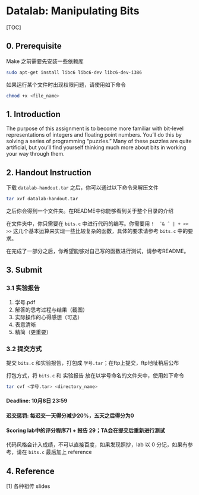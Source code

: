 # Datalab: Manipulating Bits

[TOC]

## 0. Prerequisite

Make 之前需要先安装一些依赖库

```bash
sudo apt-get install libc6 libc6-dev libc6-dev-i386
```

如果运行某个文件时出现权限问题，请使用如下命令

```bash
chmod +x <file_name>
```

## 1. Introduction

The purpose of this assignment is to become more familiar with bit-level representations of integers and floating point numbers. You’ll do this by solving a series of programming “puzzles.” Many of these puzzles are quite artificial, but you’ll find yourself thinking much more about bits in working your way through them.

## 2. Handout Instruction

下载 `datalab-handout.tar` 之后，你可以通过以下命令来解压文件

```bash
tar xvf datalab-handout.tar
```

之后你会得到一个文件夹。在README中你能够看到关于整个目录的介绍

在文件夹中，你只需要在 `bits.c` 中进行代码的编写。你需要用 `!  ̃ & ˆ | + << >>` 这几个基本运算来实现一些比较复杂的函数，具体的要求请参考 `bits.c` 中的要求。

在完成了一部分之后，你希望能够对自己写的函数进行测试，请参考README。

## 3. Submit

### 3.1 实验报告

1. 学号.pdf
2. 解答的思考过程与结果（截图）
3. 实际操作的心得感想（可选）
4. 表意清晰
5. 精简（更重要）

### 3.2 提交方式

提交 `bits.c` 和实验报告，打包成 `学号.tar`；在ftp上提交，ftp地址稍后公布

打包方式，将 `bits.c` 和 实验报告 放在以学号命名的文件夹中，使用如下命令

```bash
tar cvf <学号.tar> <directory_name>
```

#### Deadline: 10月8日 23:59

#### 迟交惩罚: 每迟交一天得分减少20%，五天之后得分为0

#### Scoring lab中的评分程序71 + 报告 29；TA会在提交后重新进行测试

代码风格会计入成绩，不可以直接百度，如果发现照抄，lab 以 0 分记，如果有参考，请在 `bits.c` 最后加上 reference

## 4. Reference

[1] 各种祖传 slides